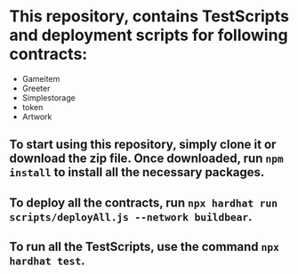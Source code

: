 # This repository, contains TestScripts and deployment scripts for following contracts:
- Gameitem
- Greeter
- Simplestorage
- token
- Artwork

## To start using this repository, simply clone it or download the zip file. Once downloaded, run `npm install` to install all the necessary packages.



## To deploy all the contracts, run `npx hardhat run scripts/deployAll.js --network buildbear`.

## To run all the TestScripts, use the command `npx hardhat test`.

